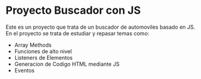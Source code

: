 # Proyecto Buscador con JS
Este es un proyecto que trata de un buscador de automoviles basado en JS. En el proyecto se trata de estudiar y repasar temas como:
* Array Methods
* Funciones de alto nivel
* Listeners de Elementos
* Generacion de Codigo HTML mediante JS
* Eventos